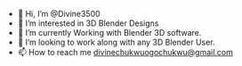 - 👋 Hi, I’m @Divine3500
- 👀 I’m interested in 3D Blender Designs
- 🌱 I’m currently Working with Blender 3D software.
- 💞️ I’m looking to work along with any 3D Blender User.
- 📫 How to reach me divinechukwuogochukwu@gmail.com

<!---
Divine3500/Divine3500 is a ✨ special ✨ repository because its `README.md` (this file) appears on your GitHub profile.
You can click the Preview link to take a look at your changes.
--->
